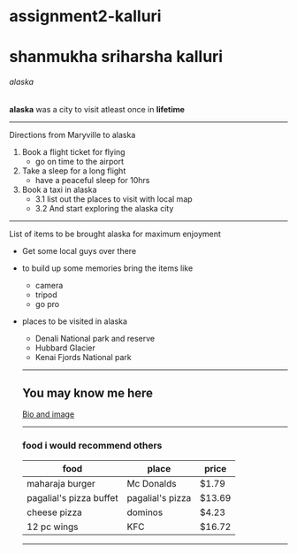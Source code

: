 # assignment2-kalluri

# shanmukha sriharsha kalluri

###### alaska

**alaska** was a city to visit atleast once in **lifetime** 


---

Directions from Maryville to alaska 

 1. Book a flight ticket for flying
     * go on time to the airport
 2. Take a sleep for a long flight 
     * have a peaceful sleep for 10hrs
 3. Book a taxi in alaska  
     * 3.1 list out the places to visit with local map
     * 3.2 And start exploring the alaska city 

---

List of items to be brought alaska for maximum enjoyment

* Get some local guys over there
* to build up some memories bring the items like 
  * camera
  * tripod
  * go pro
* places to be visited in alaska 
   * Denali National park and reserve 
   * Hubbard Glacier
   * Kenai Fjords National park

   ---

   ## You may know me here ##


   [Bio and image](aboutme.md)  

   ---

   ### food i would recommend others ###

   |  food  |   place  |  price   |
   |--------|----------|----------|
   |maharaja burger|Mc Donalds| $1.79|
   |pagalial's pizza buffet|pagalial's pizza| $13.69|
   |cheese pizza|dominos| $4.23|
   |12 pc wings|KFC|$16.72|

   ---